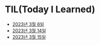# TIL(Today I Learned)

- [2023년 3월 6일](https://lab.ssafy.com/s08-bigdata-recom-sub2/S08P22B208/-/blob/juseong/TIL/김주성/days/readme_0306.md)
- [2023년 3월 14일](https://lab.ssafy.com/s08-bigdata-recom-sub2/S08P22B208/-/blob/juseong/TIL/김주성/days/readme_0314.md)
- [2023년 3월 15일](https://lab.ssafy.com/s08-bigdata-recom-sub2/S08P22B208/-/blob/juseong/TIL/김주성/days/readme_0315.md)

